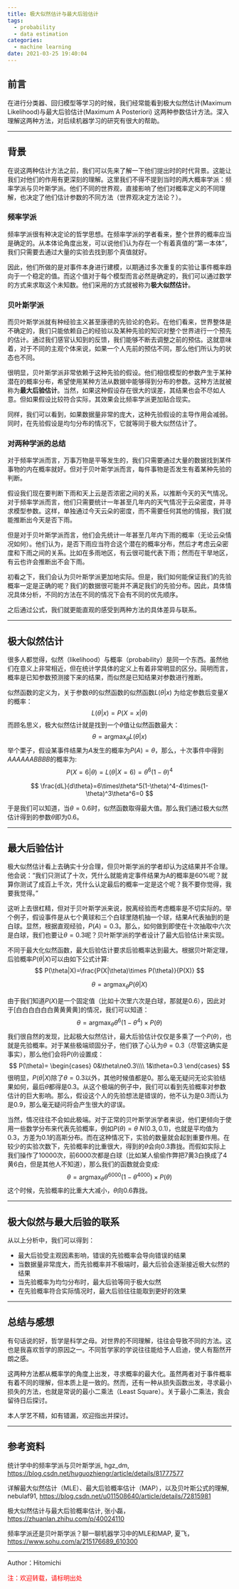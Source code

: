 ```yaml
---
title: 极大似然估计与最大后验估计
tags:
  - probability
  - data estimation
categories:
  - machine learning
date: 2021-03-25 19:40:04
---
```



## 前言

在进行分类器、回归模型等学习的时候，我们经常能看到极大似然估计(Maximum Likelihood)与最大后验估计(Maximum A Posteriori) 这两种参数估计方法。深入理解这两种方法，对后续机器学习的研究有很大的帮助。

---



## 背景

在说这两种估计方法之前，我们可以先来了解一下他们提出时的时代背景。这能让我们对他们的作用有更深刻的理解。这里我们不得不提到当时的两大概率学派：频率学派与贝叶斯学派。他们不同的世界观，直接影响了他们对概率定义的不同理解，也决定了他们估计参数的不同方法（世界观决定方法论？）。

### 频率学派

频率学派很有种决定论的哲学思想。在频率学派的学者看来，整个世界的概率应当是确定的。从本体论角度出发，可以说他们认为存在一个有着真值的“第一本体”，我们只需要去通过大量的实验去找到那个真值就好。

因此，他们所做的是对事件本身进行建模，以期通过多次重复的实验让事件概率趋向于一个稳定的值。而这个值对于每个模型而言必然是确定的，我们可以通过数学的方式来求取这个未知数。他们采用的方式就被称为**极大似然估计**。

### 贝叶斯学派

而贝叶斯学派就有种经验主义甚至康德的先验论的色彩。在他们看来，世界整体是不确定的，我们只能依赖自己的经验以及某种先验的知识对整个世界进行一个预先的估计。通过我们感官认知到的反馈，我们能够不断去调整之前的预估。这就意味着，对于不同的主观个体来说，如果一个人先前的预估不同，那么他们所认为的状态也不同。

很明显，贝叶斯学派非常依赖于这种先验的假设。他们相信模型的参数产生于某种潜在的概率分布，希望使用某种方法从数据中能够得到分布的参数。这种方法就被称为**最大后验估计**。当然，如果这种假设存在很大的误差，其结果也会不尽如人意。但如果假设比较符合实际，其效果会比频率学派更加贴合现实。

同样，我们可以看到，如果数据量非常的庞大，这种先验假设的主导作用会减弱。同时，在先验假设是均匀分布的情况下，它就等同于极大似然估计了。

### 对两种学派的总结

对于频率学派而言，万事万物是平等发生的，我们只需要通过大量的数据找到某件事物的内在概率就好。但对于贝叶斯学派而言，每件事物是否发生有着某种先验的判断。

假设我们现在要判断下雨和天上云是否浓密之间的关系，以推断今天的天气情况。对于频率学派而言，他们只需要统计一年甚至几年内的天气情况于云朵密度，并寻求模型参数。这样，单独通过今天云朵的密度，而不需要任何其他的情报，我们就能推断出今天是否下雨。

但是对于贝叶斯学派而言，他们会先统计一年甚至几年内下雨的概率（无论云朵情况如何）。他们认为，是否下雨应当符合这个潜在的概率分布，然后才考虑云朵密度和下雨之间的关系。比如在多雨地区，有云很可能代表下雨；然而在干旱地区，有云也许会推断出不会下雨。

初看之下，我们会认为贝叶斯学派更加地实际。但是，我们如何能保证我们的先验概率一定是正确的呢？我们的数据很可能并不满足我们的先验分布。因此，具体情况具体分析，不同的方法在不同的情况下会有不同的优先顺序。

之后通过公式，我们就更能直观的感受到两种方法的具体差异与联系。

---



## 极大似然估计

很多人都觉得，似然（likelihood）与概率（probability）是同一个东西。虽然他们在意义上非常相近，但在统计学具体的定义上有着非常明显的区分。简明而言，概率是已知参数预测接下来的结果，而似然是已知结果对参数进行推断。

似然函数的定义为，关于参数$\theta$的似然函数的似然函数$L(\theta|x)$ 为给定参数后变量$X$的概率：
$$
L(\theta|x)=P(X=x|\theta)
$$
 而顾名思义，极大似然估计就是找到一个$\theta$值让似然函数最大：
$$
\theta=\mathop{\arg\max}_\theta L(\theta|x)
$$
举个栗子，假设某事件结果为$A$发生的概率为$P(A)=\theta$，那么，十次事件中得到$AAAAAABBBB$的概率为:
$$
P(X=6|\theta)=L(\theta|X=6)=\theta^6(1-\theta)^4
$$

$$
\frac{dL}{d\theta}=6\times\theta^5(1-\theta)^4-4\times(1-\theta)^3\theta^6=0
$$

于是我们可以知道，当$\theta=0.6$时，似然函数取得最大值。那么我们通过极大似然估计得到的参数$\theta$即为$0.6$。

---



## 最大后验估计

极大似然估计看上去确实十分合理，但贝叶斯学派的学者却认为这结果并不合理。他会说：“我们只测试了十次，凭什么就能肯定事件结果为A的概率是60%呢？就算你测试了成百上千次，凭什么认定最后的概率一定是这个呢？我不要你觉得，我要我觉得。”

这听上去很杠精，但对于贝叶斯学派来说，脱离经验而考虑概率是不切实际的。举个例子，假设事件是从七个黄球和三个白球里随机抽一个球，结果A代表抽到的是白球。显然，根据直观经验，$P(A)=0.3$。那么，如何做到即使在十次抽取中六次是白球，我们也要让$\theta=0.3$呢？贝叶斯学派的学者设计了最大后验估计来实现。

不同于最大化似然函数，最大后验估计要求后验概率达到最大。根据贝叶斯定理，后验概率$P(\theta|X)$可以由如下公式计算:
$$
P(\theta|X)=\frac{P(X|\theta)\times P(\theta)}{P(X)}
$$

$$
\theta=\mathop{\arg\max}_\theta P(\theta|X)
$$

由于我们知道$P(X)$是一个固定值（比如十次里六次是白球，那就是0.6），因此对于[白白白白白白黄黄黄黄]的情况，我们可以知道：
$$
\theta =\mathop{arg\max}_\theta \theta^6(1-\theta^4)\times P(\theta)
$$
我们很自然的发现，比起极大似然估计，最大后验估计仅仅是多乘了一个$P(\theta)$，也就是先验概率。对于某些极端顽固分子，他们铁了心认为$\theta=0.3$（尽管这确实是事实），那么他们会将$P(\theta)$设置成：
$$
P(\theta)=
\begin{cases}
0&\theta\ne0.3\\\\
1&\theta=0.3
\end{cases}
$$
很明显，$P(\theta|X)$除了$\theta=0.3$以外，其他时候值都是0。那么毫无疑问无论实验结果如何，最后$\theta$都得是$0.3$。从这个极端的例子中，我们可以看到先验概率对参数估计的巨大影响。那么，假设这个人的先验想法是错误的，他不认为是$0.3$而认为是$0.9$，那么毫无疑问将会产生很大的谬误。

当然，情况往往不会如此极端。对于正常的贝叶斯学派学者来说，他们更倾向于使用一些数学分布来代表先验概率，例如$P(\theta)=\theta ~ N(0.3, 0.1)$，也就是平均值为0.3，方差为0.1的高斯分布。而在这种情况下，实验的数量就会起到重要作用。在较少的实验次数下，先验概率的比重很大，得到的$\theta$会向0.3靠拢。而假如实际上我们操作了10000次，前6000次都是白球（比如某人偷偷作弊把7黄3白换成了4黄6白，但是其他人不知道），那么我们的函数就会变成:
$$
\theta =\mathop{arg\max}_\theta \theta^{6000}(1-\theta^{4000})\times P(\theta)
$$
这个时候，先验概率的比重大大减小，$\theta$向0.6靠拢。

---



## 极大似然与最大后验的联系

从以上分析中，我们可以得到：

- 最大后验受主观因素影响，错误的先验概率会导向错误的结果
- 当数据量非常庞大，而先验概率并不极端时，最大后验会逐渐接近极大似然的结果
- 当先验概率为均匀分布时，最大后验等同于极大似然
- 在先验概率符合实际情况时，最大后验往往能取到更好的效果

---



## 总结与感想

有句话说的好，哲学是科学之母。对世界的不同理解，往往会导致不同的方法。这也是我喜欢哲学的原因之一。不同哲学家的学说往往能给予人启迪，使人有豁然开朗之感。

这两种方法都从概率学的角度上出发，寻求概率的最大化。虽然两者对于事件概率有着不同的理解，但本质上是一致的。然而，还有一种从损失函数出发，寻求最小损失的方法，也就是常说的最小二乘法（Least Square）。关于最小二乘法，我会留待日后探讨。

本人学艺不精，如有错漏，欢迎指出并探讨。

---



## 参考资料

统计学中的频率学派与贝叶斯学派, hgz_dm, https://blog.csdn.net/huguozhiengr/article/details/81777577

详解最大似然估计（MLE）、最大后验概率估计（MAP），以及贝叶斯公式的理解, nebulaf91, https://blog.csdn.net/u011508640/article/details/72815981

极大似然估计与最大后验概率估计, 张小磊，https://zhuanlan.zhihu.com/p/40024110

频率学派还是贝叶斯学派？聊一聊机器学习中的MLE和MAP, 夏飞，https://www.sohu.com/a/215176689_610300

---

Author：Hitomichi

<span style="color: red">注：欢迎转载，请标明出处</span>

